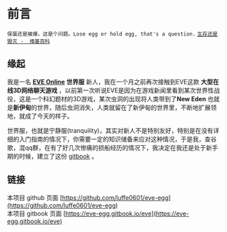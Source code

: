 # 前言

`保蛋还是被爆，这是个问题。Lose egg or hold egg, that's a question.` [`生存还是毁灭 -  维基百科`](https://zh.wikipedia.org/wiki/%E7%94%9F%E5%AD%98%E8%BF%98%E6%98%AF%E6%AF%81%E7%81%AD)  


## 缘起

我是一名 [**EVE Online**](https://www.eveonline.com/) **世界服** 新人，我在一个月之前再次接触到EVE这款 **大型在线3D网络聊天游戏** ，以前第一次听说EVE是因为在游戏新闻里看到某次世界性战役，这是一个科幻题材的3D游戏，某次虫洞的出现将人类带到了**New Eden** 也就是**新伊甸**的世界，随后虫洞消失，人类就留在了新伊甸的世界里，不断地扩展领地，就成了今天的样子。

世界服，也就是宁静服\(tranquility\)，其实对新人不是特别友好，特别是在没有详细的入门指南的情况下，你需要一定的知识储备来应对这种情况，于是我，查谷歌，混qq群，在有了好几次惨痛的损船经历的情况下，我决定在我还是处于新手期的时候，建立了这份 [gitbook](https://eve-egg.gitbook.io/eve/) 。

##  链接

本项目 github 页面 [https://github.com/luffe0601/eve-egg](https://github.com/luffe0601/eve-egg)  
本项目 gitbook 页面 [https://eve-egg.gitbook.io/eve](https://eve-egg.gitbook.io/eve)  


